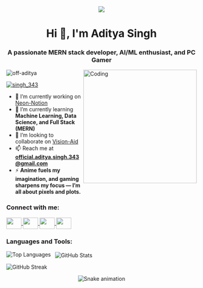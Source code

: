 <div align="center"> <img src="https://blog.bit.ai/wp-content/uploads/2018/09/How-to-Embed-GitHub-Gists-in-Your-Documents-Blog-Banner.png"> </div>
<h1 align="center">Hi 👋, I'm Aditya Singh</h1>
<h3 align="center">A passionate MERN stack developer, AI/ML enthusiast, and PC Gamer</h3>


<img align="right" alt="Coding" width="300" src="https://user-images.githubusercontent.com/74038190/212746035-d5c61762-973c-44c0-aec7-887f3b7690e3.gif">

<p align="left"> <img src="https://komarev.com/ghpvc/?username=off-aditya&label=Profile%20views&color=0e75b6&style=flat" alt="off-aditya" /> </p>

<p align="left">
  <a href="https://twitter.com/singh_343" target="blank">
    <img src="https://img.shields.io/twitter/follow/singh_343?logo=twitter&style=for-the-badge" alt="singh_343" />
  </a>
</p>

- 🔭 I’m currently working on [Neon-Notion](https://github.com/Off-Aditya/Neon-Notion)  
- 🌱 I’m currently learning **Machine Learning, Data Science, and Full Stack (MERN)**  
- 👯 I’m looking to collaborate on [Vision-Aid](https://github.com/Off-Aditya/Object_Detection)  
- 📫 Reach me at **official.aditya.singh.343@gmail.com**  
- ⚡ **Anime fuels my imagination, and gaming sharpens my focus — I’m all about pixels and plots.**  

<h3 align="left">Connect with me:</h3>
<p align="left">
  <a href="https://twitter.com/singh_343" target="blank">
    <img align="center" src="https://raw.githubusercontent.com/rahuldkjain/github-profile-readme-generator/master/src/images/icons/Social/twitter.svg" height="30" width="40" />
  </a>
  <a href="https://linkedin.com/in/aditya-singh-959a31330" target="blank">
    <img align="center" src="https://raw.githubusercontent.com/rahuldkjain/github-profile-readme-generator/master/src/images/icons/Social/linked-in-alt.svg" height="30" width="40" />
  </a>
  <a href="https://instagram.com/aditya_s_343" target="blank">
    <img align="center" src="https://raw.githubusercontent.com/rahuldkjain/github-profile-readme-generator/master/src/images/icons/Social/instagram.svg" height="30" width="40" />
  </a>
  <a href="https://www.leetcode.com/0rxggko0y3" target="blank">
    <img align="center" src="https://raw.githubusercontent.com/rahuldkjain/github-profile-readme-generator/master/src/images/icons/Social/leet-code.svg" height="30" width="40" />
  </a>
</p>

<h3 align="left">Languages and Tools:</h3>
<!-- Tools retained from user's list -->
<p align="left">
  <!-- Insert icons from the original post (cut for brevity) -->
  <!-- All logos from devicons and vectorlogo.zone are supported and fine -->
</p>

<p>
  <img align="left" src="https://github-readme-stats.vercel.app/api/top-langs?username=off-aditya&show_icons=true&locale=en&layout=compact" alt="Top Languages" />
</p>

<p>&nbsp;
  <img align="center" src="https://github-readme-stats.vercel.app/api?username=off-aditya&show_icons=true&locale=en" alt="GitHub Stats" />
</p>

<p>
  <img align="center" src="https://github-readme-streak-stats.herokuapp.com/?user=off-aditya" alt="GitHub Streak" />
</p>

<!-- Snake animation footer -->
<p align="center">
  <img src="https://github.com/thepiyushmalhotra/thepiyushmalhotra/blob/output/github-contribution-grid-snake.svg" alt="Snake animation" />
</p>
